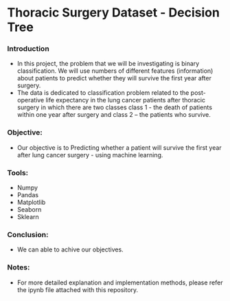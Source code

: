 # Thoracic Surgery Dataset - Decision Tree

### Introduction

- In this project, the problem that we will be investigating is binary classification. We will use numbers of different features (information) about patients to predict whether they will survive the first year after surgery.
- The data is dedicated to classification problem related to the post-operative life expectancy in the lung cancer patients after thoracic surgery in which there are two classes class 1 - the death of patients within one year after surgery and class 2 – the patients who survive.


### Objective:

- Our objective is to Predicting whether a patient will survive the first year after lung cancer surgery - using machine learning.

### Tools:
- Numpy
- Pandas
- Matplotlib 
- Seaborn
- Sklearn

### Conclusion:

- We can able to achive our objectives.

### Notes:

- For more detailed explanation and implementation methods, please refer the ipynb file attached with this repository. 
